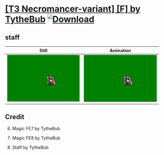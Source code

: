 # [\[T3 Necromancer-variant\] \[F\] by TytheBub](./) [![Download](https://img.shields.io/badge/Download--red?style=social&logo=github)](https://minhaskamal.github.io/DownGit/#/home?url=https://github.com/Klokinator/FE-Repo/tree/main/Battle%20Animations%2FWIP%20(Need%20to%20be%20added%20to%20the%20repo)%2F%5BT3%20Necromancer-variant%5D%20%5BF%5D%20by%20TytheBub%2F7.%20staff)

## staff

| Still | Animation |
| :---: | :-------: |
| ![staff still](./staff_000.png) | ![staff](./staff.gif) |

## Credit

6. Magic FE7 by TytheBub

6. Magic FE8 by TytheBub

7. Staff by TytheBub
